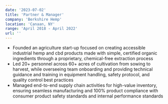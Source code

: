 ```yaml
---
date: '2023-07-02'
title: 'Partner & Manager'
company: 'Berkshire Hemp'
location: 'Canaan, NY'
range: 'April 2018 - April 2022'
url: ''
---
```


- Founded an agriculture start-up focused on creating accessible industrial hemp and cbd products made with simple, certified organic ingredients through a proprietary, chemical-free extraction process
- Led 20+ personnel across 60+ acres of cultivation from sowing to harvest, while overseeing team onboarding and providing technical guidance and training in equipment handling, safety protocol, and quality control best practices
- Managed end-to-end supply chain activities for high-value inventory, ensuring seamless manufacturing and 100% product compliance with consumer product safety standards and internal performance standards
